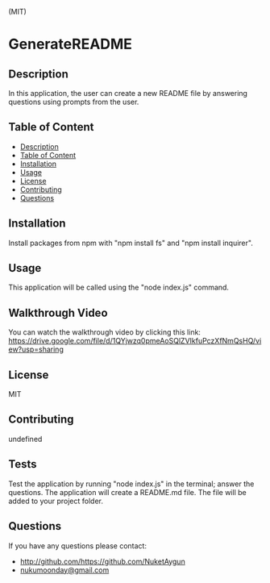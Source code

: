
(MIT)
# GenerateREADME

## Description

In this application, the user can create a new README file by answering questions using prompts from the user.

## Table of Content

  - [Description](#description)
  - [Table of Content](#table-of-content)
  - [Installation](#installation)
  - [Usage](#usage)
  - [License](#lisence)
  - [Contributing](#contributing)
  - [Questions](#questions)

## Installation

Install packages from npm with "npm install fs" and "npm install inquirer".

## Usage

This application will be called using the "node index.js" command.

## Walkthrough Video

You can watch the walkthrough video by clicking this link:
https://drive.google.com/file/d/1QYjwzq0pmeAoSQlZVIkfuPczXfNmQsHQ/view?usp=sharing

## License

MIT

## Contributing

undefined

## Tests

Test the application by running "node index.js" in the terminal; answer the questions. The application will create a README.md file. The file will be added to your project folder.

## Questions

If you have any questions please contact:
- http://github.com/https://github.com/NuketAygun
- nukumoonday@gmail.com

  
  